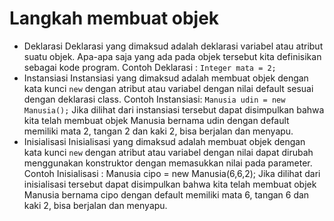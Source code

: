 # Langkah membuat objek #
- Deklarasi
  Deklarasi yang dimaksud adalah deklarasi variabel atau atribut suatu objek. Apa-apa saja yang ada pada objek tersebut kita definisikan sebagai kode program. Contoh Deklarasi : `Integer mata = 2;`
- Instansiasi
  Instansiasi yang dimaksud adalah membuat objek dengan kata kunci `new` dengan atribut atau variabel dengan nilai default sesuai dengan deklarasi class. Contoh Instansiasi: `Manusia udin = new Manusia();`
  Jika dilihat dari instansiasi tersebut dapat disimpulkan bahwa kita telah membuat objek Manusia bernama udin dengan default memiliki mata 2, tangan 2 dan kaki 2, bisa berjalan dan menyapu.
- Inisialisasi
  Inisialisasi yang dimaksud adalah membuat objek dengan kata kunci `new` dengan atribut atau variabel dengan nilai dapat dirubah menggunakan konstruktor dengan memasukkan nilai pada parameter. Contoh Inisialisasi : Manusia cipo = new Manusia(6,6,2);
  Jika dilihat dari inisialisasi tersebut dapat disimpulkan bahwa kita telah membuat objek Manusia bernama cipo dengan default memiliki mata 6, tangan 6 dan kaki 2, bisa berjalan dan menyapu.
